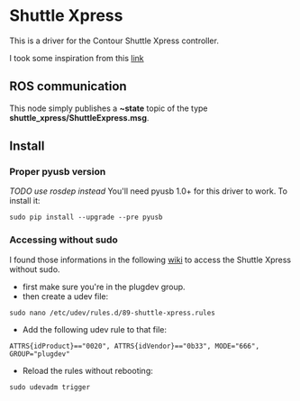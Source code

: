 # Shuttle Xpress

This is a driver for the Contour Shuttle Xpress controller.

I took some inspiration from this [link](http://www.orangecoat.com/how-to/read-and-decode-data-from-your-mouse-using-this-pyusb-hack)

## ROS communication

This node simply publishes a **~state** topic of the type **shuttle_xpress/ShuttleExpress.msg**.

## Install

### Proper pyusb version
*TODO use rosdep instead*
You'll need pyusb 1.0+ for this driver to work. To install it:

```
sudo pip install --upgrade --pre pyusb
```

### Accessing without sudo
I found those informations in the following [wiki](http://www.tincantools.com/wiki/Accessing_Devices_without_Sudo) to access the Shuttle Xpress without sudo.

- first make sure you're in the plugdev group.
- then create a udev file:

```
sudo nano /etc/udev/rules.d/89-shuttle-xpress.rules
```

- Add the following udev rule to that file:

```
ATTRS{idProduct}=="0020", ATTRS{idVendor}=="0b33", MODE="666", GROUP="plugdev"
```

- Reload the rules without rebooting:
```
sudo udevadm trigger
```
